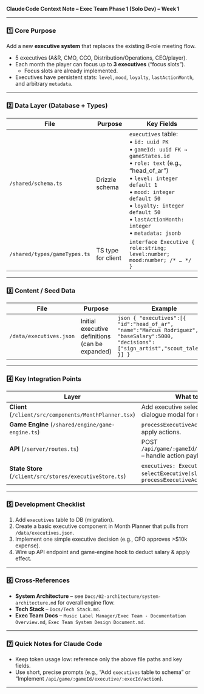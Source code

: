 **Claude Code Context Note – Exec Team Phase 1 (Solo Dev) – Week 1**

---

### 1️⃣ Core Purpose  
Add a new **executive system** that replaces the existing 8‑role meeting flow.  
- 5 executives (A&R, CMO, CCO, Distribution/Operations, CEO/player).  
- Each month the player can focus up to **3 executives** (“focus slots”). 
	- Focus slots are already implemented.
- Executives have persistent stats: `level`, `mood`, `loyalty`, `lastActionMonth`, and arbitrary `metadata`.  

---

### 2️⃣ Data Layer (Database + Types)

| File | Purpose | Key Fields |
|------|---------|------------|
| `/shared/schema.ts` | Drizzle schema | `executives` table: <br>• `id: uuid PK`<br>• `gameId: uuid FK → gameStates.id`<br>• `role: text` (e.g., “head_of_ar”)<br>• `level: integer default 1`<br>• `mood: integer default 50`<br>• `loyalty: integer default 50`<br>• `lastActionMonth: integer`<br>• `metadata: jsonb` |
| `/shared/types/gameTypes.ts` | TS type for client | `interface Executive { role:string; level:number; mood:number; /* … */ }` |

---

### 3️⃣ Content / Seed Data

| File | Purpose | Example |
|------|---------|--------|
| `/data/executives.json` | Initial executive definitions (can be expanded) | ```json { "executives":[{ "id":"head_of_ar", "name":"Marcus Rodriguez", "baseSalary":5000, "decisions":["sign_artist","scout_talent"] }] }``` |

---

### 4️⃣ Key Integration Points

| Layer | What to modify / add |
|-------|----------------------|
| **Client** (`/client/src/components/MonthPlanner.tsx`) | Add executive selection UI; use existing dialogue modal for meetings. |
| **Game Engine** (`/shared/engine/game-engine.ts`) | `processExecutiveActions()` – deduct salaries, apply actions. |
| **API** (`/server/routes.ts`) | POST `/api/game/:gameId/executive/:execId/action` – handle action payloads. |
| **State Store** (`/client/src/stores/executiveStore.ts`) | `executives: Executive[]`, `selectExecutive(slot, execId)`, `processExecutiveAction(execId, action)` |

---

### 5️⃣ Development Checklist 

1. Add `executives` table to DB (migration).  
2. Create a basic executive component in Month Planner that pulls from `/data/executives.json`.  
3. Implement one simple executive decision (e.g., CFO approves >$10k expense).  
4. Wire up API endpoint and game‑engine hook to deduct salary & apply effect.  

---

### 6️⃣ Cross‑References

- **System Architecture** – see `Docs/02-architecture/system-architecture.md` for overall engine flow.  
- **Tech Stack** – `Docs/Tech Stack.md`.  
- **Exec Team Docs** – `Music Label Manager/Exec Team - Documentation Overview.md`, `Exec Team System Design Document.md`.  

---

### 7️⃣ Quick Notes for Claude Code

* Keep token usage low: reference only the above file paths and key fields.  
* Use short, precise prompts (e.g., “Add `executives` table to schema” or “Implement `/api/game/:gameId/executive/:execId/action`).  
---